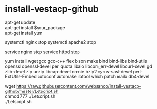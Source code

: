 # install-vestacp-github
apt-get update  
apt-get install $your_package  
apt-get install yum  

systemctl nginx stop
systemctl apache2 stop

service nginx stop
service httpd stop


yum install wget gcc gcc-c++ flex bison make bind bind-libs bind-utils openssl openssl-devel perl quota libaio libcom_err-devel libcurl-devel gd zlib-devel zip unzip libcap-devel cronie bzip2 cyrus-sasl-devel perl-ExtUtils-Embed autoconf automake libtool which patch mailx db4-devel  

wget https://raw.githubusercontent.com/websanco/install-vestacp-github/master/Letscript.sh  
chmod 777 ./Letscript.sh    
./Letscript.sh    
